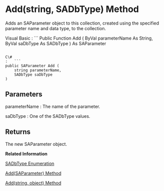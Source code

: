 <!-- loio3c1c17206c5f101482b2a1a755ea6742 -->

# Add\(string, SADbType\) Method

Adds an SAParameter object to this collection, created using the specified parameter name and data type, to the collection.



Visual Basic
:   ```
Public Function Add (
    ByVal parameterName As String,
    ByVal saDbType As SADbType
) As SAParameter
```

C\#
:   ```
public SAParameter Add (
    string parameterName,
    SADbType saDbType
)
```



## Parameters

parameterName
:   The name of the parameter.

saDbType
:   One of the SADbType values.



## Returns

The new SAParameter object.

**Related Information**  


[SADbType Enumeration](sadbtype-enumeration-3c0cc44.md "Enumerates the database server .NET database data types.")

[Add\(SAParameter\) Method](add-saparameter-method-3c1c081.md "Adds an SAParameter object to this collection.")

[Add\(string, object\) Method](add-string-object-method-3c1c2d9.md "Adds an SAParameter object to this collection, created using the specified parameter name and value, to the collection.")

